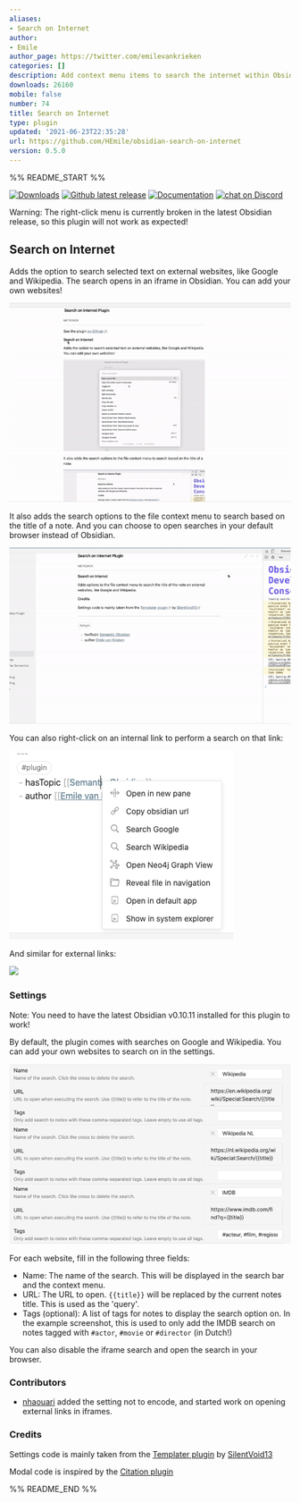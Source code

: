 ```yaml
---
aliases:
- Search on Internet
author:
- Emile
author_page: https://twitter.com/emilevankrieken
categories: []
description: Add context menu items to search the internet within Obsidian.
downloads: 26160
mobile: false
number: 74
title: Search on Internet
type: plugin
updated: '2021-06-23T22:35:28'
url: https://github.com/HEmile/obsidian-search-on-internet
version: 0.5.0
---
```


%% README_START %%


<p align="left">
    <a href="https://github.com/HEmile/obsidian-search-on-internet/releases">
        <img src="https://img.shields.io/github/downloads/HEmile/obsidian-search-on-internet/total.svg"
            alt="Downloads" width="110"></a> 
    <a href="https://github.com/HEmile/obsidian-search-on-internet/releases">
        <img src="https://img.shields.io/github/v/release/HEmile/obsidian-search-on-internet"
            alt="Github latest release" width="100"></a>
   <a href="https://publish.obsidian.md/semantic-obsidian/Search+on+Internet+Plugin">
        <img src="https://img.shields.io/badge/docs-Obsidian-blue"
            alt="Documentation" width="100"></a>
    <a href="https://discord.gg/sAmSGpaPgM">
        <img src="https://img.shields.io/discord/794500624163143720?logo=discord"
            alt="chat on Discord" width="120"></a>
</p>

Warning: The right-click menu is currently broken in the latest Obsidian release, so this plugin will not work as expected!

## Search on Internet
Adds the option to search selected text on external websites, like Google and Wikipedia. 
The search opens in an iframe in Obsidian. You can add your own websites! 

![](https://raw.githubusercontent.com/HEmile/obsidian-search-on-internet/master/resources/context_iframe.gif)

It also adds the search options to the file context menu to search based on the title of a note. 
And you can choose to open searches in your default browser instead of Obsidian.

![](https://raw.githubusercontent.com/HEmile/obsidian-search-on-internet/master/resources/demo.gif)

You can also right-click on an internal link to perform a search on that link:

![](https://raw.githubusercontent.com/HEmile/obsidian-search-on-internet/master/resources/internal_link.png)

And similar for external links:

![](https://raw.githubusercontent.com/HEmile/obsidian-search-on-internet/master/resources/external_link.png)

### Settings
Note: You need to have the latest Obsidian v0.10.11 installed for this plugin to work!

By default, the plugin comes with searches on Google and Wikipedia. 
You can add your own websites to search on in the settings. 

![](https://raw.githubusercontent.com/HEmile/obsidian-search-on-internet/master/resources/img.png)

For each website, fill in the following three fields:
- Name: The name of the search. This will be displayed in the search bar and the context menu.
- URL: The URL to open. `{{title}}` will be replaced by the current notes title. This is used as the 'query'.
- Tags (optional): A list of tags for notes to display the search option on. 
  In the example screenshot, this is used to only add the IMDB search on notes tagged with `#actor`, `#movie` or `#director` (in Dutch!)
  
You can also disable the iframe search and open the search in your browser. 
  
### Contributors
- [nhaouari](https://github.com/nhaouari) added the setting not to encode, and started work on opening external links in iframes.

### Credits
Settings code is mainly taken from the [Templater plugin](https://github.com/SilentVoid13/Templater) by [SilentVoid13](https://github.com/SilentVoid13)

Modal code is inspired by the [Citation plugin](https://github.com/hans/obsidian-citation-plugin/blob/master/src/modals.ts)


%% README_END %%